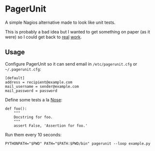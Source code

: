 PagerUnit
=========

A simple Nagios alternative made to look like unit tests.

This is probably a bad idea but I wanted to get something on paper (as it were) so I could get back to [real](https://github.com/devstructure/blueprint) [work](https://github.com/devstructure/blueprint-io).

Usage
-----

Configure PagerUnit so it can send email in `/etc/pagerunit.cfg` or `~/.pagerunit.cfg`:

	[default]
	address = recipient@example.com
	mail_username = sender@example.com
	mail_password = password

Define some tests a la [Nose](http://somethingaboutorange.com/mrl/projects/nose/1.0.0/):

	def foo():
	    """
	    Docstring for foo.
	    """
	    assert False, 'Assertion for foo.'

Run them every 10 seconds:

	PYTHONPATH="$PWD" PATH="$PATH:$PWD/bin" pagerunit --loop example.py
